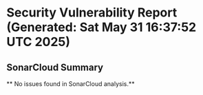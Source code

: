 # Security Vulnerability Report (Generated: Sat May 31 16:37:52 UTC 2025)


## SonarCloud Summary
** No issues found in SonarCloud analysis.**
